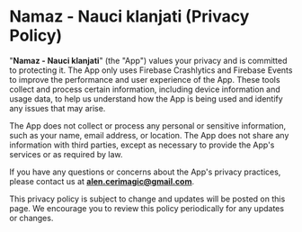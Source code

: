 # Namaz - Nauci klanjati (Privacy Policy)
"**Namaz - Nauci klanjati**" (the "App") values your privacy and is committed to protecting it. The App only uses Firebase Crashlytics and Firebase Events to improve the performance and user experience of the App. These tools collect and process certain information, including device information and usage data, to help us understand how the App is being used and identify any issues that may arise.

The App does not collect or process any personal or sensitive information, such as your name, email address, or location. The App does not share any information with third parties, except as necessary to provide the App's services or as required by law.

If you have any questions or concerns about the App's privacy practices, please contact us at **alen.cerimagic@gmail.com**.

This privacy policy is subject to change and updates will be posted on this page. We encourage you to review this policy periodically for any updates or changes.
